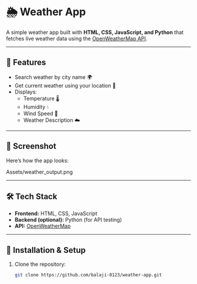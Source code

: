 # 🌦️ Weather App

A simple weather app built with **HTML, CSS, JavaScript, and Python** that fetches live weather data using the [OpenWeatherMap API](https://openweathermap.org/).

---

## 🚀 Features
- Search weather by city name 🌍
- Get current weather using your location 📍
- Displays:
  - Temperature 🌡️
  - Humidity 💧
  - Wind Speed 🍃
  - Weather Description ☁️

---

## 📸 Screenshot
Here’s how the app looks:

 Assets/weather_output.png

---

## 🛠️ Tech Stack
- **Frontend:** HTML, CSS, JavaScript  
- **Backend (optional):** Python (for API testing)  
- **API:** [OpenWeatherMap](https://openweathermap.org/api)

---

## 🔧 Installation & Setup

1. Clone the repository:
   ```bash
   git clone https://github.com/balaji-0123/weather-app.git
